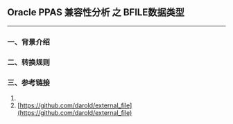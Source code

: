 ## Oracle PPAS 兼容性分析 之 BFILE数据类型
---

### 一、背景介绍

### 二、转换规则

### 三、参考链接
1. []()
2. [https://github.com/darold/external_file](https://github.com/darold/external_file)

